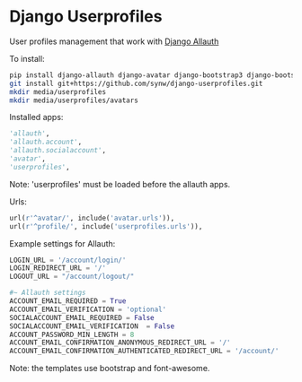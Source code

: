 # Django Userprofiles

User profiles management that work with [Django Allauth](https://github.com/pennersr/django-allauth)

To install:

   ```bash
pip install django-allauth django-avatar django-bootstrap3 django-bootstrap-form
git install git+https://github.com/synw/django-userprofiles.git
mkdir media/userprofiles
mkdir media/userprofiles/avatars
  ```
  
Installed apps:

   ```python
'allauth',
'allauth.account',
'allauth.socialaccount',
'avatar',
'userprofiles',
  ```

Note: 'userprofiles' must be loaded before the allauth apps.

Urls:

   ```python
url(r'^avatar/', include('avatar.urls')),
url(r'^profile/', include('userprofiles.urls')),
  ```

Example settings for Allauth:

   ```python
LOGIN_URL = '/account/login/'
LOGIN_REDIRECT_URL = '/'
LOGOUT_URL = "/account/logout/"

#~ Allauth settings
ACCOUNT_EMAIL_REQUIRED = True
ACCOUNT_EMAIL_VERIFICATION = 'optional'
SOCIALACCOUNT_EMAIL_REQUIRED = False
SOCIALACCOUNT_EMAIL_VERIFICATION  = False
ACCOUNT_PASSWORD_MIN_LENGTH = 8
ACCOUNT_EMAIL_CONFIRMATION_ANONYMOUS_REDIRECT_URL = '/'
ACCOUNT_EMAIL_CONFIRMATION_AUTHENTICATED_REDIRECT_URL = '/account/'
  ```

Note: the templates use bootstrap and font-awesome.
